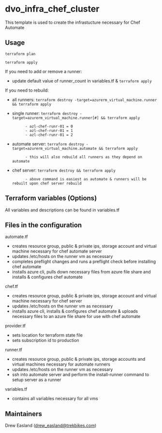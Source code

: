 # dvo_infra_chef_cluster

This template is used to create the infrastucture necessary for Chef Automate

## Usage

`terraform plan`

`terraform apply`

If you need to add or remove a runner:

- update default value of runner_count in variables.tf & `terraform apply`

If you need to rebuild:

- all runners: `terraform destroy -target=azurerm_virtual_machine.runner && terraform apply`
- single runner: `terraform destroy -target=azurerm_virtual_machine.runner[#] && terraform apply`

			- azl-chef-runr-01 = 0
			- azl-chef-runr-01 = 1
			- azl-chef-runr-01 = 2
			
- automate server: `terraform destroy -target=azurerm_virtual_machine.automate && terraform apply`

			- this will also rebuild all runners as they depend on automate
			
- chef server: `terraform destroy && terraform apply`

			- above command is easiest as automate & runners will be rebuilt upon chef server rebuild

## Terraform variables (Options)

All variables and descriptions can be found in variables.tf

## Files in the configuration

automate.tf

- creates resource group, public & private ips, storage account and virtual machine necessary for chef automate server
- updates /etc/hosts on the runner vm as necessary
- completes preflight changes and runs a preflight check before installing chef automate
- installs azure cli, pulls down necessary files from azure file share and installs & configures chef automate

chef.tf

- creates resource group, public & private ips, storage account and virtual machine necessary for chef server
- updates /etc/hosts on the runner vm as necessary
- installs azure cli, installs & configures chef automate & uploads necessary files to an azure file share for use with chef automate

provider.tf

- sets location for terraform state file
- sets subscription id to production

runner.tf

- creates resource group, public & private ips, storage accounts and virtual machines necessary for automate runners
- updates /etc/hosts on the runner vm as necessary
- ssh into automate server and perform the install-runner command to setup server as a runner

variables.tf

- contains all variables necessary for all vms

## Maintainers

Drew Easland (drew_easland@trekbikes.com)